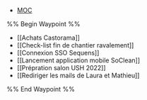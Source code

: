 
<nav aria-label="Breadcrumb" class="custom-breadcrumb">
    <ul>
        <li><a href="obsidian://advanced-uri?vault=Donaldo&filepath=MOC"> MOC</a></li>
    </ul>
</nav>

%% Begin Waypoint %%
- [[Achats Castorama]]
- [[Check-list fin de chantier ravalement]]
- [[Connexion SSO Sequens]]
- [[Lancement application mobile SoClean]]
- [[Prépration salon USH 2022]]
- [[Rediriger les mails de Laura et Mathieu]]

%% End Waypoint %%
